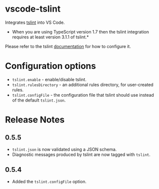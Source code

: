 # vscode-tslint
Integrates [tslint](https://github.com/palantir/tslint) into VS Code.

* When you are using TypeScript version 1.7 then the tslint integration requires at least version 3.1.1 of tslint.*

Please refer to the tslint [documentation](https://github.com/palantir/tslint) for how to configure it.


# Configuration options

- `tslint.enable` - enable/disable tslint.
- `tslint.rulesDirectory` - an additional rules directory, for user-created rules.
- `tslint.configFile` - the configuration file that tslint should use instead of the default `tslint.json`.


# Release Notes

## 0.5.5
- `tslint.json` is now validated using a JSON schema.
- Diagnostic messages produced by tslint are now tagged with `tslint`.

## 0.5.4
- Added the `tslint.configFile` option.
